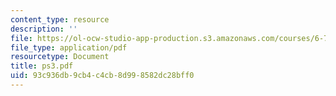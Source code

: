```yaml
---
content_type: resource
description: ''
file: https://ol-ocw-studio-app-production.s3.amazonaws.com/courses/6-772-compound-semiconductor-devices-spring-2003/93c936db9cb4c4cb8d998582dc28bff0_ps3.pdf
file_type: application/pdf
resourcetype: Document
title: ps3.pdf
uid: 93c936db-9cb4-c4cb-8d99-8582dc28bff0
---
```

